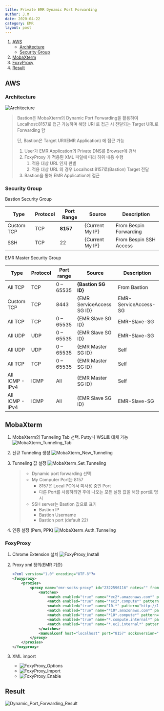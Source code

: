 ```yaml
---
title: Private EMR Dynamic Port Forwarding
author: J.M
date: 2020-04-22
category: EMR
layout: post
---
```


1. [AWS](#aws)
   - [Architecture](#architecture)
   - [Security Group](#security-group)
2. [MobaXterm](#mobaxterm)
3. [FoxyProxy](#foxyproxy)
4. [Result](#result)

## AWS

### Architecture

![Architecture](../../Images/EMR/Architecture.png)

> Bastion은 MobaXterm의 Dynamic Port Forwarding을 활용하여 Localhost:8157로 접근 가능하며 해당 URI 로 접근 시 전달되는 Target URL로 Forwarding 함
>
> 단, Bastion은 Target URI(EMR Application) 에 접근 가능
>
> 1. User가 EMR Application의 Private DNS를 Browser에 검색
> 2. FoxyProxy 가 적용된 XML 파일에 따라 하위 내용 수행
>    1. 적용 대상 URL 인지 판별
>    2. 적용 대상 URL 의 경우 Localhost:8157로(Bastion) Target 전달
> 3. Bastion을 통해 EMR Application에 접근

### Security Group

Bastion Security Group

| Type       | Protocol | Port  Range | Source          | Description             |
| ---------- | -------- | ----------- | --------------- | ----------------------- |
| Custom TCP | TCP      | **8157**    | {Current My IP} | From Bespin Forwarding  |
| SSH        | TCP      | 22          | {Current My IP} | From Bespin  SSH Access |

EMR Master Security Group

| Type            | Protocol | Port  range | Source                     | Description          |
| --------------- | -------- | ----------- | -------------------------- | -------------------- |
| All TCP         | TCP      | 0 – 65535   | **{Bastion SG ID}**        | From Bastion         |
| Custom TCP      | TCP      | 8443        | {EMR ServiceAccess  SG ID} | EMR-ServiceAccess-SG |
| All TCP         | TCP      | 0 – 65535   | {EMR Slave SG ID}          | EMR-Slave-SG         |
| All UDP         | UDP      | 0 – 65535   | {EMR Slave SG ID}          | EMR-Slave-SG         |
| All UDP         | UDP      | 0 – 65535   | {EMR Master SG ID}         | Self                 |
| All TCP         | TCP      | 0 – 65535   | {EMR Master SG ID}         | Self                 |
| All ICMP - IPv4 | ICMP     | All         | {EMR Master SG ID}         | Self                 |
| All ICMP - IPv4 | ICMP     | All         | {EMR Slave SG ID}          | EMR-Slave-SG         |

## MobaXterm

1. MobaXterm의 Tunneling Tab 선택. Putty나 WSL로 대체 가능
   ![MobaXterm_Tunneling_Tab](../../Images/EMR/MobaXterm_Tunneling_Tab.png)

2. 신규 Tunneling 생성
   ![MobaXterm_New_Tunneling](../../Images/EMR/MobaXterm_New_Tunneling.png)

3. Tunneling 값 설정
   ![MobaXterm_Set_Tunneling](../../Images/EMR/MobaXterm_Set_Tunneling.png)

   > - Dynamic port forwarding 선택
   > - My Computer Port는 8157
   >   - 8157은 Local PC에서 미사용 중인 Port
   >   - 다른 Port를 사용하려면 후에 나오는 모든 설정 값을 해당 port로 명시
   > - SSH server는 Bastion 값으로 표기
   >   - Bastion IP
   >   - Bastion Username
   >   - Bastion port (default 22)

4. 인증 설정 (Pem, PPK)
   ![MobaXterm_Auth_Tunneling](../../Images/EMR/MobaXterm_Auth_Tunneling.png)

### FoxyProxy

1. Chrome Extension 설치
   ![FoxyProxy_Install](../../Images/EMR/FoxyProxy_Install.png)

2. Proxy xml 정의(EMR 기준)
   ```xml
   <?xml version="1.0" encoding="UTF-8"?>
   <foxyproxy>
       <proxies>
           <proxy name="emr-socks-proxy" id="2322596116" notes="" fromSubscription="false" enabled="true" mode="manual" selectedTabIndex="2" lastresort="false" animatedIcons="true" includeInCycle="true" color="#0055E5" proxyDNS="true" noInternalIPs="false" autoconfMode="pac" clearCacheBeforeUse="false" disableCache="false" clearCookiesBeforeUse="false" rejectCookies="false">
               <matches>
                   <match enabled="true" name="*ec2*.amazonaws.com*" pattern="*ec2*.amazonaws.com*" isRegEx="false" isBlackList="false" isMultiLine="false" caseSensitive="false" fromSubscription="false" />
                   <match enabled="true" name="*ec2*.compute*" pattern="*ec2*.compute*" isRegEx="false" isBlackList="false" isMultiLine="false" caseSensitive="false" fromSubscription="false" />
                   <match enabled="true" name="10.*" pattern="http://10.*" isRegEx="false" isBlackList="false" isMultiLine="false" caseSensitive="false" fromSubscription="false" />
                   <match enabled="true" name="*10*.amazonaws.com*" pattern="*10*.amazonaws.com*" isRegEx="false" isBlackList="false" isMultiLine="false" caseSensitive="false" fromSubscription="false" />
                   <match enabled="true" name="*10*.compute*" pattern="*10*.compute*" isRegEx="false" isBlackList="false" isMultiLine="false" caseSensitive="false" fromSubscription="false" />
                   <match enabled="true" name="*.compute.internal*" pattern="*.compute.internal*" isRegEx="false" isBlackList="false" isMultiLine="false" caseSensitive="false" fromSubscription="false" />
                   <match enabled="true" name="*.ec2.internal*" pattern="*.ec2.internal*" isRegEx="false" isBlackList="false" isMultiLine="false" caseSensitive="false" fromSubscription="false" />
               </matches>
               <manualconf host="localhost" port="8157" socksversion="5" isSocks="true" username="" password="" domain="" />
           </proxy>
       </proxies>
   </foxyproxy>
   ```

3. XML import

   - ![FoxyProxy_Options](../../Images/EMR/FoxyProxy_Options.png)
   - ![FoxyProxy_Import](../../Images/EMR/FoxyProxy_Import.png)
   - ![FoxyProxy_Enable](../../Images/EMR/FoxyProxy_Enable.png)

## Result

![Dynamic_Port_Forwarding_Result](../../Images/EMR/Dynamic_Port_Forwarding_Result.png)
